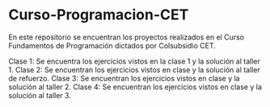 # Curso-Programacion-CET

En este repositorio se encuentran los proyectos realizados en el Curso Fundamentos de Programación dictados por Colsubsidio CET.

Clase 1: Se encuentra los ejercicios vistos en la clase 1 y la solución al taller 1.
Clase 2: Se encuentran los ejercicios vistos en clase y la solución al taller de refuerzo.
Clase 3: Se encuentran los ejercicios vistos en clase y la solución al taller 2.
Clase 4: Se encuentran los ejercicios vistos en clase y la solución al taller 3.
